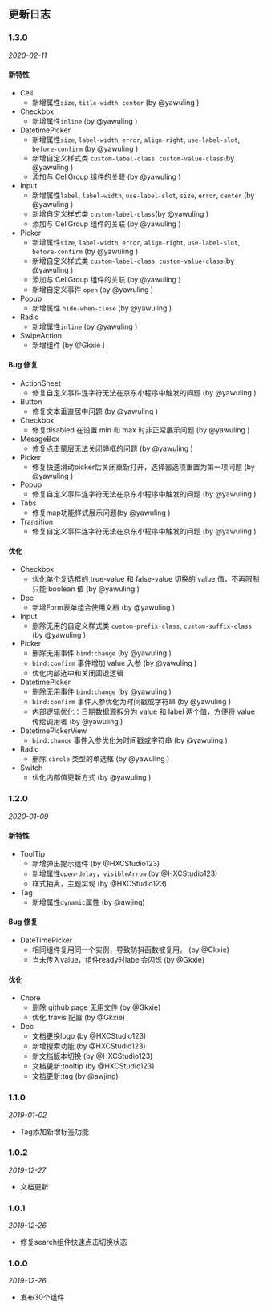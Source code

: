 ## 更新日志

### 1.3.0

*2020-02-11*

#### 新特性
- Cell
  - 新增属性`size`, `title-width`, `center` (by @yawuling )
- Checkbox
  - 新增属性`inline` (by @yawuling )
- DatetimePicker
  - 新增属性`size`, `label-width`, `error`, `align-right`, `use-label-slot`, `before-confirm` (by @yawuling )
  - 新增自定义样式类 `custom-label-class`, `custom-value-class`(by @yawuling )
  - 添加与 CellGroup 组件的关联 (by @yawuling )
- Input
  - 新增属性`label`, `label-width`, `use-label-slot`, `size`, `error`, `center` (by @yawuling )
  - 新增自定义样式类 `custom-label-class`(by @yawuling )
  - 添加与 CellGroup 组件的关联 (by @yawuling )
- Picker
  - 新增属性`size`, `label-width`, `error`, `align-right`, `use-label-slot`, `before-confirm` (by @yawuling )
  - 新增自定义样式类 `custom-label-class`, `custom-value-class`(by @yawuling )
  - 添加与 CellGroup 组件的关联 (by @yawuling )
  - 新增自定义事件 `open` (by @yawuling )
- Popup
  - 新增属性 `hide-when-close` (by @yawuling )
- Radio
  - 新增属性`inline` (by @yawuling )
- SwipeAction
  - 新增组件 (by @Gkxie )
#### Bug 修复
- ActionSheet
  - 修复自定义事件连字符无法在京东小程序中触发的问题 (by @yawuling )
- Button
  - 修复文本垂直居中问题 (by @yawuling )
- Checkbox
  - 修复disabled 在设置 min 和 max 时非正常展示问题 (by @yawuling )
- MesageBox
  - 修复点击蒙层无法关闭弹框的问题 (by @yawuling )
- Picker
  - 修复快速滑动picker后关闭重新打开，选择器选项重置为第一项问题 (by @yawuling )
- Popup
  - 修复自定义事件连字符无法在京东小程序中触发的问题 (by @yawuling )
- Tabs
  - 修复map功能样式展示问题(by @yawuling )
- Transition
  - 修复自定义事件连字符无法在京东小程序中触发的问题 (by @yawuling )
#### 优化
- Checkbox
  - 优化单个复选框的 true-value 和 false-value 切换的 value 值，不再限制只能 boolean 值 (by @yawuling )
- Doc
  - 新增Form表单组合使用文档 (by @yawuling )
- Input
  - 删除无用的自定义样式类 `custom-prefix-class`, `custom-suffix-class` (by @yawuling )
- Picker
  - 删除无用事件 `bind:change` (by @yawuling )
  - `bind:confirm` 事件增加 value 入参 (by @yawuling )
  - 优化内部选中和关闭回退逻辑
- DatetimePicker
  - 删除无用事件 `bind:change` (by @yawuling )
  - `bind:confirm` 事件入参优化为时间戳或字符串 (by @yawuling )
  - 内部逻辑优化：日期数据源拆分为 value 和 label 两个值，方便将 value 传给调用者 (by @yawuling )
- DatetimePickerView
  - `bind:change` 事件入参优化为时间戳或字符串 (by @yawuling )
- Radio
  - 删除 `circle` 类型的单选框 (by @yawuling )
- Switch
  - 优化内部值更新方式 (by @yawuling )

### 1.2.0

*2020-01-09*

#### 新特性
- ToolTip
  - 新增弹出提示组件 (by @HXCStudio123)
  - 新增属性`open-delay`，`visibleArrow`  (by @HXCStudio123)
  - 样式抽离，主题实现 (by @HXCStudio123)
- Tag
  - 新增属性`dynamic`属性 (by @awjing)
#### Bug 修复
- DateTimePicker
  - 相同组件复用同一个实例，导致防抖函数被复用。 (by @Gkxie)
  - 当未传入value，组件ready时label会闪烁 (by @Gkxie)
#### 优化
- Chore
  - 删除 github page 无用文件 (by @Gkxie)
  - 优化 travis 配置 (by @Gkxie)
- Doc
  - 文档更换logo (by @HXCStudio123)
  - 新增搜索功能 (by @HXCStudio123)
  - 新文档版本切换 (by @HXCStudio123)
  - 文档更新:tooltip (by @HXCStudio123)
  - 文档更新:tag (by @awjing)

### 1.1.0

*2019-01-02*

- Tag添加新增标签功能

### 1.0.2

*2019-12-27*

- 文档更新

### 1.0.1

*2019-12-26*

- 修复search组件快速点击切换状态

### 1.0.0

*2019-12-26*

- 发布30个组件